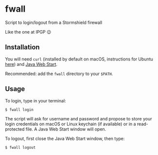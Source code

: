 # fwall

Script to login/logout from a Stormshield firewall

Like the one at IPGP :wink:

## Installation

You will need `curl` (installed by default on macOS, instructions for Ubuntu
[here]) and [Java Web Start].

[here]: https://www.cyberciti.biz/faq/how-to-install-curl-command-on-a-ubuntu-linux/
[Java Web Start]: https://www.java.com/en/download/faq/java_webstart.xml

Recommended: add the `fwall` directory to your `$PATH`.

## Usage

To login, type in your terminal:

```
$ fwall login
```

The script will ask for username and password and propose to store your
login credentials on macOS or Linux keychain (if available) or in a
read-protected file.
A Java Web Start window will open.

To logout, first close the Java Web Start window, then type:

```
$ fwall logout
```
